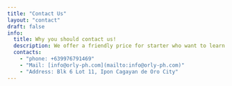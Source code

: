 ```yaml
---
title: "Contact Us"
layout: "contact"
draft: false
info: 
  title: Why you should contact us!
  description: We offer a friendly price for starter who want to learn more about ai.
  contacts: 
    - "phone: +639976791469"
    - "Mail: [info@orly-ph.com](mailto:info@orly-ph.com)"
    - "Address: Blk 6 Lot 11, Ipon Cagayan de Oro City"
---
```

